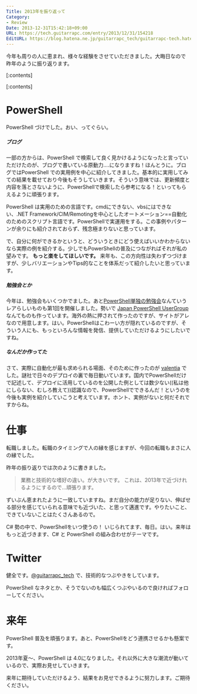 ```yaml
---
Title: 2013年を振り返って
Category:
- Review
Date: 2013-12-31T15:42:18+09:00
URL: https://tech.guitarrapc.com/entry/2013/12/31/154218
EditURL: https://blog.hatena.ne.jp/guitarrapc_tech/guitarrapc-tech.hatenablog.com/atom/entry/12921228815715467844
---
```


今年も周りの人に恵まれ、様々な経験をさせていただきました。大晦日なので昨年のように振り返ります。


[:contents]

[:contents]

# PowerShell

PowerShell づけでした。おい、ってぐらい。

##### ブログ

一部の方からは、PowerShell で検索して良く見かけるようになったと言っていただけたのが、ブログで書いている原動力....になりますね！ほんとうに。ブログではPowerShell での実用例を中心に紹介してきました。基本的に実用してみての結果を載せており今後もそうしていきます。そういう意味では、更新頻度と内容を落とさないように、PowerShellで検索したら参考になる！といってもらえるように頑張ります。

PowerShell は実用のための言語です。cmdにできない、vbsにはできない、.NET Framework/CIM/Remotingを中心としたオートメーション==自動化のためのスクリプト言語です。PowerShellで実運用をする。この事例やパターンが余りにも紹介されておらず、残念極まりないと思っています。

で、自分に何ができるかというと、どういうときにどう使えばいいかわからないなら実際の例を紹介する。少しでもPowerShellの普及につながればそれが私の望みです。 **もっと楽をしてほしいです。** 来年も、この方向性は失わずつづけますが、少しバリエーションやTips的なことを体系だって紹介したいと思っています。

##### 勉強会とか

今年は、勉強会もいくつかでました。あと[PowerShell単独の勉強会](http://atnd.org/events/46022)なんていうレアらしいものも第1回を開催しました。勢いで [Japan PowerShell UserGroup](http://powershellgroup.org/node/429) なんてものも作っています。海外の熱に押されて作ったのですが、サイトがアレなので用意します。はい。PowerShellはこわーい方が隠れているのですが、そういう人にも、もっといろんな情報を発信、提供していただけるようにしたいですね。

##### なんだか作ってた

さて、実際に自動化が最も求められる場面、そのために作ったのが [valentia](http://guitarrapc.github.io/valentia/) でした。謎社で日々のデプロイの裏で毎日動いています。国内でPowerShellだけで記述して、デプロイに活用しているのを公開した例としては数少ない((私は他にしらない、むしろ教えて))認識なので、PowerShellでできるんだ！というのを今後も実例を紹介していこうと考えています。ホント、実例がないと何だそれですからね。


# 仕事

転職しました。転職のタイミングで人の縁を感じますが、今回の転職もまさに人の縁でした。

昨年の振り返りでは次のように書きました。

> 業務と技術的な嗜好の違い。が大きいです。 これは、2013年で近づけれるようにするので…頑張ります。

ずいぶん恵まれたように一致していますね。まだ自分の能力が足りない、伸ばせる部分を感じていられる意味でも近づいた、と思って邁進です。やりたいこと、できていないことはたくさんあるので。

C# 勢の中で、PowerShellをいつ使うの！ いじられてます、毎日。はい。来年はもっと近づきます、C# と PowerShell の組み合わせがテーマです。


# Twitter

健全です。[@guitarrapc_tech](https://twitter.com/guitarrapc_tech) で、技術的なつぶやきをしています。

PowerShell なネタとか、そうでないのも幅広くつぶやいるので良ければフォローしてください。

# 来年

PowerShell 普及を頑張ります。あと、PowerShellをどう連携させるかも懸案です。

2013年夏～、PowerShell は 4.0になりました。それ以外に大きな潮流が動いているので、実際お見せしていきます。

来年に期待していただけるよう、結果をお見せできるように努力します。ご期待ください。
